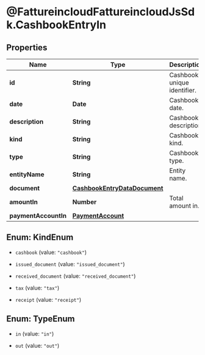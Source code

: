 # @FattureincloudFattureincloudJsSdk.CashbookEntryIn

## Properties

Name | Type | Description | Notes
------------ | ------------- | ------------- | -------------
**id** | **String** | Cashbook unique identifier. | 
**date** | **Date** | Cashbook date. | 
**description** | **String** | Cashbook description. | 
**kind** | **String** | Cashbook kind. | 
**type** | **String** | Cashbook type. | 
**entityName** | **String** | Entity name. | [optional] 
**document** | [**CashbookEntryDataDocument**](CashbookEntryDataDocument.md) |  | [optional] 
**amountIn** | **Number** | Total amount in. | [optional] 
**paymentAccountIn** | [**PaymentAccount**](PaymentAccount.md) |  | [optional] 



## Enum: KindEnum


* `cashbook` (value: `"cashbook"`)

* `issued_document` (value: `"issued_document"`)

* `received_document` (value: `"received_document"`)

* `tax` (value: `"tax"`)

* `receipt` (value: `"receipt"`)





## Enum: TypeEnum


* `in` (value: `"in"`)

* `out` (value: `"out"`)




